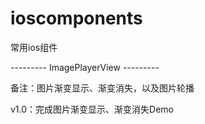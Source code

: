 # ioscomponents
常用ios组件

--------- ImagePlayerView ---------

备注：图片渐变显示、渐变消失，以及图片轮播

v1.0：完成图片渐变显示、渐变消失Demo
